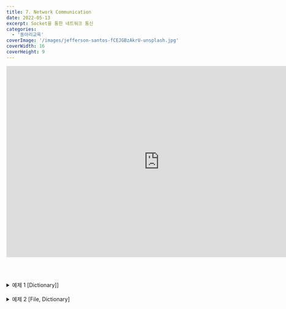 ```yaml
---
title: 7. Network Communication
date: 2022-05-13
excerpt: Socket을 통한 네트워크 통신
categories:
  - '동아리교육'
coverImage: '/images/jefferson-santos-fCEJGBzAkrU-unsplash.jpg'
coverWidth: 16
coverHeight: 9
---
```


<iframe width="800" height="500" src="https://www.youtube.com/embed/4ISt4I63eso" title="YouTube video player" frameborder="0" allow="accelerometer; autoplay; clipboard-write; encrypted-media; gyroscope; picture-in-picture" allowfullscreen></iframe>

<br><br>

<details markdown="1">
<summary>예제 1 [Dictionary]]</summary>

dictionary를 입력으로 받아, Key와 Value의 관계를 뒤집은 dictionary를 반환하는 함수 reverse를 작성하시오.<br>

함수 입력 예시

```python
    {'A': 0, 'B': 1, 'C': 0, 'D': 2, 'E': 2}
```

함수 반환 예시

```python
    {0: ['A', 'C'], 1: ['B'], 2: ['D', 'E']}
```

</details>

<br>

<details markdown="1">
<summary>예제 2 [File, Dictionary]</summary>

파일 score.txt에 한줄에 점수 하나씩 총 20개의 점수가 저장되어 있다.
점수는 0~100점 사이이고 90~100점은 A, 80~90점 미만은 B, 70~80점 미만은 C, 60~70점 미만은 D, 60점 미만은 모두 F이다
score.txt에서 점수를 읽어 dictionary를 생성한다.
key는 학점이고, value에 list로 각각의 점수를 저장한다<br>

score.txt

```python
    95
    83
    87
    100
    65
    72
    43
    85
    77
    66
    88
    91
    54
    79
    98
    21
    100
    79
    68
    92
```

츨력 예시

```python
    ('A', [95, 100, 91, 98, 100, 92])
    ('B', [83, 87, 85, 88])
    ('C', [72, 77, 79, 79])
    ('D', [65, 66, 68])
    ('F', [43, 54, 21])
```

```python
    0 0 0 0 1
    0 0 0 1 1
    0 0 1 1 1
    0 1 1 1 1
    1 1 1 1 1

    0 0 0 0 0 0 0 1
    0 0 0 0 0 0 1 1
    0 0 0 0 0 1 1 1
    0 0 0 0 1 1 1 1
    0 0 0 1 1 1 1 1
    0 0 1 1 1 1 1 1
    0 1 1 1 1 1 1 1
    1 1 1 1 1 1 1 1
```

</details>

<br>
